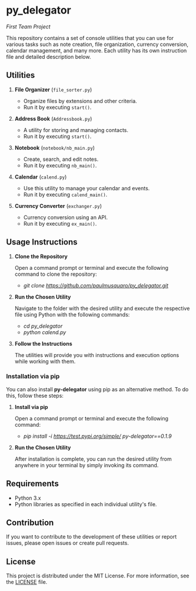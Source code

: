 # py_delegator
*First Team Project*

This repository contains a set of console utilities that you can use for various tasks such as note creation, file organization, currency conversion, calendar management, and many more. Each utility has its own instruction file and detailed description below.

## Utilities

1. **File Organizer** (`file_sorter.py`)
   - Organize files by extensions and other criteria.
   - Run it by executing `start()`.

2. **Address Book** (`Addressbook.py`)
   - A utility for storing and managing contacts.
   - Run it by executing `start()`.

3. **Notebook** (`notebook/nb_main.py`)
   - Create, search, and edit notes.
   - Run it by executing `nb_main()`.

4. **Calendar** (`calend.py`)
   - Use this utility to manage your calendar and events.
   - Run it by executing `calend_main()`.

5. **Currency Converter** (`exchanger.py`)
   - Currency conversion using an API.
   - Run it by executing `ex_main()`.

## Usage Instructions

1. **Clone the Repository**

   Open a command prompt or terminal and execute the following command to clone the repository:
    - *git clone https://github.com/paulmusquaro/py_delegator.git*


2. **Run the Chosen Utility**

   Navigate to the folder with the desired utility and execute the respective file using Python with the following commands:
    - *cd py_delegator*
    - *python calend.py*


3. **Follow the Instructions**

   The utilities will provide you with instructions and execution options while working with them.


### Installation via pip

   You can also install **py-delegator** using pip as an alternative method. To do this, follow these steps:

1. **Install via pip**

   Open a command prompt or terminal and execute the following command:
   - *pip install -i https://test.pypi.org/simple/ py-delegator==0.1.9*

2. **Run the Chosen Utility**

   After installation is complete, you can run the desired utility from anywhere in your terminal by simply invoking its command.


## Requirements

- Python 3.x
- Python libraries as specified in each individual utility's file.

## Contribution

If you want to contribute to the development of these utilities or report issues, please open issues or create pull requests.

## License

This project is distributed under the MIT License. For more information, see the [LICENSE](LICENSE) file.

